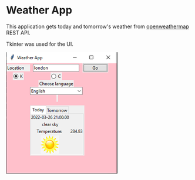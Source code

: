 # Weather App

This application gets today and tomorrow's weather from
[openweathermap](https://openweathermap.org/api) REST API.

Tkinter was used for the UI.

![UI](./images/Capture.PNG)

